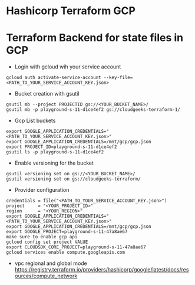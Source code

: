 # Hashicorp Terraform GCP

# Terraform Backend for state files in GCP

- Login with gcloud wih your service account
```commandline
gcloud auth activate-service-account --key-file=<PATH_TO_YOUR_SERVICE_ACCOUNT_KEY.json>
```

- Bucket creation with gsutil
```commandline
gsutil mb --project PROJECTID gs://<YOUR_BUCKET_NAME>/
gsutil mb -p playground-s-11-d1ce4ef2 gs://cloudgeeks-terraform-1/
```

- Gcp List buckets
```commandline
export GOOGLE_APPLICATION_CREDENTIALS="<PATH_TO_YOUR_SERVICE_ACCOUNT_KEY.json>"
export GOOGLE_APPLICATION_CREDENTIALS=/mnt/gcp/gcp.json
export PROJECT_ID=playground-s-11-d1ce4ef2
gsutil ls -p playground-s-11-d1ce4ef2
```

- Enable versioning for the bucket
```commandline
gsutil versioning set on gs://<YOUR_BUCKET_NAME>/
gsutil versioning set on gs://cloudgeeks-terraform/
```

- Provider configuration
```commandline
credentials = file("<PATH_TO_YOUR_SERVICE_ACCOUNT_KEY.json>")
project     = "<YOUR_PROJECT_ID>"
region      = "<YOUR_REGION>"
export GOOGLE_APPLICATION_CREDENTIALS="<PATH_TO_YOUR_SERVICE_ACCOUNT_KEY.json>"
export GOOGLE_APPLICATION_CREDENTIALS=/mnt/gcp/gcp.json
export GOOGLE_PROJECT=playground-s-11-47a8ae67
make sure to enable gcp api
gcloud config set project VALUE
export CLOUDSDK_CORE_PROJECT=playground-s-11-47a8ae67
gcloud services enable compute.googleapis.com
```

- vpc regional and global mode https://registry.terraform.io/providers/hashicorp/google/latest/docs/resources/compute_network